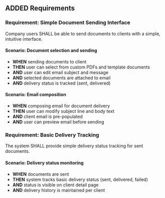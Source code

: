 ## ADDED Requirements

### Requirement: Simple Document Sending Interface

Company users SHALL be able to send documents to clients with a simple, intuitive interface.

#### Scenario: Document selection and sending

- **WHEN** sending documents to client
- **THEN** user can select from custom PDFs and template documents
- **AND** user can edit email subject and message
- **AND** selected documents are attached to email
- **AND** delivery status is tracked (sent, delivered)

#### Scenario: Email composition

- **WHEN** composing email for document delivery
- **THEN** user can modify subject line and body text
- **AND** client email is pre-populated
- **AND** user can preview email before sending

### Requirement: Basic Delivery Tracking

The system SHALL provide simple delivery status tracking for sent documents.

#### Scenario: Delivery status monitoring

- **WHEN** documents are sent
- **THEN** system tracks basic delivery status (sent, delivered, failed)
- **AND** status is visible on client detail page
- **AND** delivery history is maintained per client

